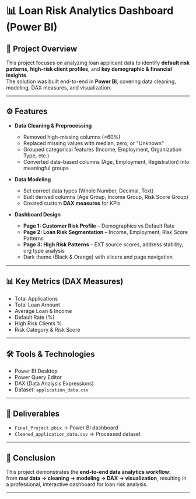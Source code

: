 # 📊 Loan Risk Analytics Dashboard (Power BI)

## 📌 Project Overview
This project focuses on analyzing loan applicant data to identify **default risk patterns**, **high-risk client profiles**, and **key demographic & financial insights**.  
The solution was built end-to-end in **Power BI**, covering data cleaning, modeling, DAX measures, and visualization.

---

## ⚙️ Features
- **Data Cleaning & Preprocessing**
  - Removed high-missing columns (>60%)
  - Replaced missing values with median, zero, or "Unknown"
  - Grouped categorical features (Income, Employment, Organization Type, etc.)
  - Converted date-based columns (Age, Employment, Registration) into meaningful groups  

- **Data Modeling**
  - Set correct data types (Whole Number, Decimal, Text)
  - Built derived columns (Age Group, Income Group, Risk Score Group)
  - Created custom **DAX measures** for KPIs  

- **Dashboard Design**
  - **Page 1: Customer Risk Profile** – Demographics vs Default Rate  
  - **Page 2: Loan Risk Segmentation** – Income, Employment, Risk Score Patterns  
  - **Page 3: High Risk Patterns** – EXT source scores, address stability, org type analysis  
  - Dark theme (Black & Orange) with slicers and page navigation  

---

## 📊 Key Metrics (DAX Measures)
- Total Applications  
- Total Loan Amount  
- Average Loan & Income  
- Default Rate (%)  
- High Risk Clients %  
- Risk Category & Risk Score  

---

## 🛠️ Tools & Technologies
- Power BI Desktop  
- Power Query Editor  
- DAX (Data Analysis Expressions)  
- Dataset: `application_data.csv`  

---

## 📂 Deliverables
- `Final_Project.pbix` → Power BI dashboard  
- `Cleaned_application_data.csv` → Processed dataset  

---

## 🚀 Conclusion
This project demonstrates the **end-to-end data analytics workflow**:  
from **raw data → cleaning → modeling → DAX → visualization**, resulting in a professional, interactive dashboard for loan risk analysis.  

---
